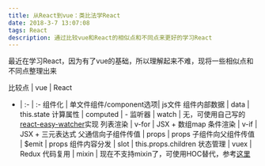 ```yaml
---
title: 从React到vue：类比法学React
date: 2018-3-7 13:07:08
tags: React
description: 通过比较vue和React的相似点和不同点来更好的学习React
---
```


最近在学习React，因为有了vue的基础，所以理解起来不难，现将一些相似点和不同点整理出来

比较点 | vue | React 
- | :- | :- 
组件化 | 单文件组件/component选项| js文件
组件内部数据 | data | this.state 
计算属性 | computed | - 
监听器 | watch | 无，可使用自己写的[react-easy-watcher](https://www.npmjs.com/package/react-easy-watcher)实现 
列表渲染 | v-for |  JSX + 数组map
条件渲染 | v-if | JSX + 三元表达式 
父通信向子组件传值 | props | props 
子组件向父组件传值 | $emit |  props
组件内容分发 | slot | this.props.children 
状态管理 | vuex | Redux
代码复用 | mixin | 现在不支持mixin了，可使用HOC替代，参考[这里](https://github.com/MrErHu/blog/issues/4) 

